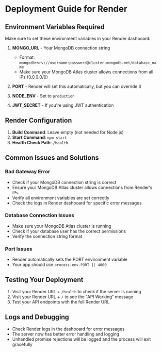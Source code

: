 # Deployment Guide for Render

## Environment Variables Required

Make sure to set these environment variables in your Render dashboard:

1. **MONGO_URL** - Your MongoDB connection string
   - Format: `mongodb+srv://username:password@cluster.mongodb.net/database_name`
   - Make sure your MongoDB Atlas cluster allows connections from all IPs (0.0.0.0/0)

2. **PORT** - Render will set this automatically, but you can override it
3. **NODE_ENV** - Set to `production`
4. **JWT_SECRET** - If you're using JWT authentication

## Render Configuration

1. **Build Command**: Leave empty (not needed for Node.js)
2. **Start Command**: `npm start`
3. **Health Check Path**: `/health`

## Common Issues and Solutions

### Bad Gateway Error
- Check if your MongoDB connection string is correct
- Ensure your MongoDB Atlas cluster allows connections from Render's IPs
- Verify all environment variables are set correctly
- Check the logs in Render dashboard for specific error messages

### Database Connection Issues
- Make sure your MongoDB Atlas cluster is running
- Check if your database user has the correct permissions
- Verify the connection string format

### Port Issues
- Render automatically sets the PORT environment variable
- Your app should use `process.env.PORT || 4000`

## Testing Your Deployment

1. Visit your Render URL + `/health` to check if the server is running
2. Visit your Render URL + `/` to see the "API Working" message
3. Test your API endpoints with the full Render URL

## Logs and Debugging

- Check Render logs in the dashboard for error messages
- The server now has better error handling and logging
- Unhandled promise rejections will be logged and the process will exit gracefully 